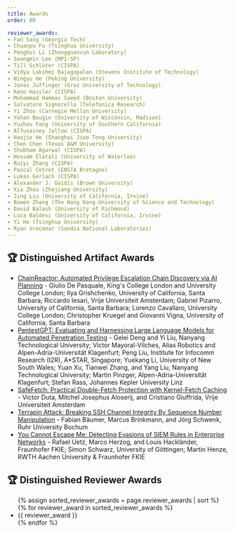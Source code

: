 ```yaml
---
title: Awards
order: 80

reviewer_awards:
- Fan Sang (Georgia Tech)
- Chuanpu Fu (Tsinghua University)
- Penghui Li (Zhongguancun Laboratory)
- Seongmin Lee (MPI-SP)
- Till Schlüter (CISPA)
- Vidya Lakshmi Rajagopalan (Stevens Institute of Technology)
- Ningyu He (Peking University)
- Jonas Juffinger (Graz University of Technology)
- Keno Hassler (CISPA)
- Mohammad Hammas Saeed (Boston University)
- Salvatore Signorello (Telefonica Research)
- Yi Zhou (Carnegie Mellon University)
- Yohan Beugin (University of Wisconsin, Madison)
- Yuzhou Fang (University of Southern California)
- Alfusainey Jallow (CISPA)
- Haojie He (Shanghai Jiao Tong University)
- Chen Chen (Texas A&M University)
- Shubham Agarwal (CISPA)
- Hossam Elatali (University of Waterloo)
- Ruiyi Zhang (CISPA)
- Pascal Cotret (ENSTA Bretagne)
- Lukas Gerlach (CISPA)
- Alexander J. Gaidis (Brown University)
- Xia Zhou (Zhejiang University)
- Jing Liu (University of California, Irvine)
- Bowen Zhang (The Hong Kong University of Science and Technology)
- David Balash (University of Richmond)
- Luca Baldesi (University of California, Irvine)
- Yi He (Tsinghua University)
- Ryan Vrecenar (Sandia National Laboratories)
---
```


## 🏆 Distinguished Artifact Awards

- [ChainReactor: Automated Privilege Escalation Chain Discovery via AI Planning](https://www.usenix.org/conference/usenixsecurity24/presentation/de-pasquale) - Giulio De Pasquale, King's College London and University College London; Ilya Grishchenko, University of California, Santa Barbara; Riccardo Iesari, Vrije Universiteit Amsterdam; Gabriel Pizarro, University of California, Santa Barbara; Lorenzo Cavallaro, University College London; Christopher Kruegel and Giovanni Vigna, University of California, Santa Barbara
- [PentestGPT: Evaluating and Harnessing Large Language Models for Automated Penetration Testing](https://www.usenix.org/conference/usenixsecurity24/presentation/deng) - Gelei Deng and Yi Liu, Nanyang Technological University; Víctor Mayoral-Vilches, Alias Robotics and Alpen-Adria-Universität Klagenfurt; Peng Liu, Institute for Infocomm Research (I2R), A*STAR, Singapore; Yuekang Li, University of New South Wales; Yuan Xu, Tianwei Zhang, and Yang Liu, Nanyang Technological University; Martin Pinzger, Alpen-Adria-Universität Klagenfurt; Stefan Rass, Johannes Kepler University Linz
- [SafeFetch: Practical Double-Fetch Protection with Kernel-Fetch Caching](https://www.usenix.org/conference/usenixsecurity24/presentation/duta) - Victor Duta, Mitchel Josephus Aloserij, and Cristiano Giuffrida, Vrije Universiteit Amsterdam
- [Terrapin Attack: Breaking SSH Channel Integrity By Sequence Number Manipulation](https://www.usenix.org/conference/usenixsecurity24/presentation/b%C3%A4umer) - Fabian Bäumer, Marcus Brinkmann, and Jörg Schwenk, Ruhr University Bochum
- [You Cannot Escape Me: Detecting Evasions of SIEM Rules in Enterprise Networks](https://www.usenix.org/conference/usenixsecurity24/presentation/uetz) - Rafael Uetz, Marco Herzog, and Louis Hackländer, Fraunhofer FKIE; Simon Schwarz, University of Göttingen; Martin Henze, RWTH Aachen University & Fraunhofer FKIE

## 🏆 Distinguished Reviewer Awards

<ul>
  {% assign sorted_reviewer_awards = page.reviewer_awards | sort %}
  {% for reviewer_award in sorted_reviewer_awards %}
    <li>{{ reviewer_award }}</li>
  {% endfor %}
</ul>